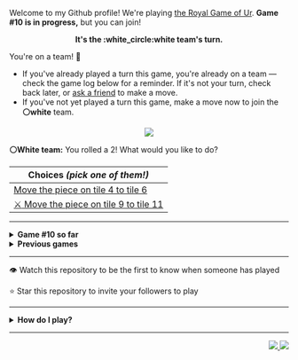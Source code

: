 Welcome to my Github profile!
We're playing
[the Royal Game of Ur](https://en.wikipedia.org/wiki/Royal_Game_of_Ur).
**Game #10 is in progress,** but you can join!

<p align="center">
  <b>It's the
  :white_circle:white
  team's turn.</b>
</p>

You're on a team! :wave:

* If you've already played a turn this game, you're already on a team
  &mdash; check the game log below for a reminder. If it's not your turn,
  check back later, or [ask a
  friend](https://twitter.com/share?text=I'm+playing+The+Royal+Game+of+Ur+on+a+GitHub+profile.+Take+your+turn+at+https://github.com/rossjrw/rossjrw+%23RoyalGameOfUr+%23github) to make a move.
* If you've not yet played a turn this game, make a move now to join the
  **:white_circle:white** team.

<p align="center"><img src="https://raw.githubusercontent.com/rossjrw/rossjrw/play/games/current/board.1612.svg"></p>

  **:white_circle:White team:**
  You rolled a 2!
What would you like to do?

| Choices *(pick one of them!)* |
| --- |
  | [    Move the piece on tile 4 to tile 6](https://github.com/rossjrw/rossjrw/issues/new?title=ur-move-2%404-0&amp;body=Press+Submit%21+You+don%27t+need+to+edit+this+text+or+do+anything+else.%0D%0A%0D%0ABe+aware+that+your+move+can+take+a+minute+or+two+to+process.) |
  | [ :crossed_swords:   Move the piece on tile 9 to tile 11](https://github.com/rossjrw/rossjrw/issues/new?title=ur-move-2%409-0&amp;body=Press+Submit%21+You+don%27t+need+to+edit+this+text+or+do+anything+else.%0D%0A%0D%0ABe+aware+that+your+move+can+take+a+minute+or+two+to+process.) |

-----

<details>
<summary><b>Game #10 so far</b></summary>

## Who's on each team?

<table>
    <thead>
      <tr><th colspan=2>Players in this game</th></tr>
    </thead>
    <tbody>
      <tr>
        <td align="right"><b>Black team</b> :black_circle:</td>
        <td>:white_circle: <b> White team</b></td>
      </tr>
      <tr align="center">
        <td><b><a href="https://github.com/adoreblvnk">@adoreblvnk</a></b> (5)<br><b><a href="https://github.com/srThibaultP">@srThibaultP</a></b> (4)<br><b><a href="https://github.com/roryclaasen">@roryclaasen</a></b> (2)<br><b><a href="https://github.com/Vleezy">@Vleezy</a></b> (2)<br><b><a href="https://github.com/VikashPR">@VikashPR</a></b> (1)<br><b><a href="https://github.com/rossjrw">@rossjrw</a></b> (1)<br><b><a href="https://github.com/Hans5958">@Hans5958</a></b> (1)<br><b><a href="https://github.com/Sam948-byte">@Sam948-byte</a></b> (1)<br><b><a href="https://github.com/Kharoontes">@Kharoontes</a></b> (1)<br><b><a href="https://github.com/torcoste">@torcoste</a></b> (1)<br><b><a href="https://github.com/Qiamast">@Qiamast</a></b> (1)<br><b><a href="https://github.com/gavinmasese">@gavinmasese</a></b> (1)<br><b><a href="https://github.com/camicelinski">@camicelinski</a></b> (1)<br><b><a href="https://github.com/arneja-arnav">@arneja-arnav</a></b> (1)<br><b><a href="https://github.com/TheramReddy">@TheramReddy</a></b> (1)<br><b><a href="https://github.com/danielchandg">@danielchandg</a></b> (1)<br><b><a href="https://github.com/Saumay">@Saumay</a></b> (1)<br><b><a href="https://github.com/tobias-wilfert">@tobias-wilfert</a></b> (1)<br><b><a href="https://github.com/Samoz93">@Samoz93</a></b> (1)<br><b><a href="https://github.com/beckerrobin">@beckerrobin</a></b> (1)<br><b><a href="https://github.com/joaotd">@joaotd</a></b> (1)<br><b><a href="https://github.com/tovVAar">@tovVAar</a></b> (1)<br><b><a href="https://github.com/Mangor1no">@Mangor1no</a></b> (1)<br><b><a href="https://github.com/Hrushal-Nikhare">@Hrushal-Nikhare</a></b> (1)<br><b><a href="https://github.com/onz3">@onz3</a></b> (1)</td>
        <td><b><a href="https://github.com/handyaputra">@handyaputra</a></b> (4)<br><b><a href="https://github.com/shpatrickguo">@shpatrickguo</a></b> (3)<br><b><a href="https://github.com/alexchunlin">@alexchunlin</a></b> (3)<br><b><a href="https://github.com/MathieuIko">@MathieuIko</a></b> (2)<br><b><a href="https://github.com/GabrielTheophilo">@GabrielTheophilo</a></b> (1)<br><b><a href="https://github.com/AquariusDue">@AquariusDue</a></b> (1)<br><b><a href="https://github.com/ShahriarKh">@ShahriarKh</a></b> (1)<br><b><a href="https://github.com/NerwenElensar">@NerwenElensar</a></b> (1)<br><b><a href="https://github.com/akhilvreddy">@akhilvreddy</a></b> (1)<br><b><a href="https://github.com/Eive1Me">@Eive1Me</a></b> (1)<br><b><a href="https://github.com/BartvanMaarschalkerweerd">@BartvanMaarschalkerweerd</a></b> (1)<br><b><a href="https://github.com/Yassin-Askar">@Yassin-Askar</a></b> (1)<br><b><a href="https://github.com/HENRYMARTIN5">@HENRYMARTIN5</a></b> (1)<br><b><a href="https://github.com/BolaGhaly">@BolaGhaly</a></b> (1)<br><b><a href="https://github.com/Luigibei">@Luigibei</a></b> (1)<br><b><a href="https://github.com/BlimblimCFT">@BlimblimCFT</a></b> (1)<br><b><a href="https://github.com/garraev">@garraev</a></b> (1)<br><b><a href="https://github.com/mmoizulhaq">@mmoizulhaq</a></b> (1)<br><b><a href="https://github.com/mirandapardo">@mirandapardo</a></b> (1)<br><b><a href="https://github.com/utkarsh-1905">@utkarsh-1905</a></b> (1)<br><b><a href="https://github.com/Buashei">@Buashei</a></b> (1)<br><b><a href="https://github.com/seyfer">@seyfer</a></b> (1)<br><b><a href="https://github.com/thetbw">@thetbw</a></b> (1)<br><b><a href="https://github.com/crimsonshade">@crimsonshade</a></b> (1)<br><b><a href="https://github.com/guru2050">@guru2050</a></b> (1)</td>
      </tr>
    </tbody>
  </table>

## What's happened so far?

| Time | Turn | Event | Issue | Board |
| :---: | :---: | :--- | :---: | :---: |
  | 15th May 2022 17:19 | **0** | :black_circle: **[@VikashPR](https://github.com/VikashPR)** started a new game | [#1535](https://github.com/rossjrw/rossjrw/issues/1535) | [link](https://raw.githubusercontent.com/rossjrw/rossjrw/42d2e43d2de4439570af774350c7cc3f1d2c4007/games/current/board.1535.svg) |
  | 15th May 2022 21:15 | **1** | :black_circle: **[@rossjrw](https://github.com/rossjrw)** moved a black piece onto the board to position 2    | [#1536](https://github.com/rossjrw/rossjrw/issues/1536) | [link](https://raw.githubusercontent.com/rossjrw/rossjrw/274036f19c57f52be222f46a5ed3cb985f703430/games/current/board.1536.svg) |
  | 15th May 2022 23:54 | **2** | :white_circle: **[@GabrielTheophilo](https://github.com/GabrielTheophilo)** moved a white piece onto the board to position 2    | [#1538](https://github.com/rossjrw/rossjrw/issues/1538) | [link](https://raw.githubusercontent.com/rossjrw/rossjrw/b3022fb39b738640ec603248a5611e9293d72b5b/games/current/board.1538.svg) |
  | 16th May 2022 12:01 | **3** | :black_circle: **[@roryclaasen](https://github.com/roryclaasen)** moved a black piece from position 2 to position 4  — claimed a rosette :rosette:  | [#1539](https://github.com/rossjrw/rossjrw/issues/1539) | [link](https://raw.githubusercontent.com/rossjrw/rossjrw/947af82b5b47f51b3c148a84b97672b37b5375cc/games/current/board.1539.svg) |
  | 16th May 2022 12:02 | **4** | :black_circle: **[@roryclaasen](https://github.com/roryclaasen)** moved a black piece onto the board to position 1    | [#1540](https://github.com/rossjrw/rossjrw/issues/1540) | [link](https://raw.githubusercontent.com/rossjrw/rossjrw/452eddf6be9c4be4a6be91cf24192d764486cb27/games/current/board.1540.svg) |
  | 17th May 2022 11:03 | **5** | :white_circle: **[@MathieuIko](https://github.com/MathieuIko)** moved a white piece from position 2 to position 4  — claimed a rosette :rosette:  | [#1541](https://github.com/rossjrw/rossjrw/issues/1541) | [link](https://raw.githubusercontent.com/rossjrw/rossjrw/b32cd75295ad06e821538eb4dde46360b6b8cc9c/games/current/board.1541.svg) |
  | 17th May 2022 11:07 | **6** | :white_circle: **[@MathieuIko](https://github.com/MathieuIko)** moved a white piece onto the board to position 3    | [#1542](https://github.com/rossjrw/rossjrw/issues/1542) | [link](https://raw.githubusercontent.com/rossjrw/rossjrw/bb781b81ac8f71f204254a3690291f0dec4a09a7/games/current/board.1542.svg) |
  | 17th May 2022 13:49 | **7** | :black_circle: **[@Hans5958](https://github.com/Hans5958)** moved a black piece onto the board to position 2    | [#1543](https://github.com/rossjrw/rossjrw/issues/1543) | [link](https://raw.githubusercontent.com/rossjrw/rossjrw/9f6e608acc3d151ebda25c56af386c168b0b034a/games/current/board.1543.svg) |
  | 19th May 2022 07:30 | **8** | :white_circle: **[@AquariusDue](https://github.com/AquariusDue)** moved a white piece from position 4 to position 8  — claimed a rosette :rosette:  | [#1544](https://github.com/rossjrw/rossjrw/issues/1544) | [link](https://raw.githubusercontent.com/rossjrw/rossjrw/29613806d94a173cf50518825b284531f429ac11/games/current/board.1544.svg) |
  | 19th May 2022 10:56 | **9** | :white_circle: **[@ShahriarKh](https://github.com/ShahriarKh)** moved a white piece from position 8 to position 10    | [#1545](https://github.com/rossjrw/rossjrw/issues/1545) | [link](https://raw.githubusercontent.com/rossjrw/rossjrw/5aa4c0a695d449ea8e0ccb9c7cec824a0bee1f5a/games/current/board.1545.svg) |
  | 19th May 2022 17:59 | **10** | :black_circle: **[@Sam948-byte](https://github.com/Sam948-byte)** moved a black piece onto the board to position 3    | [#1546](https://github.com/rossjrw/rossjrw/issues/1546) | [link](https://raw.githubusercontent.com/rossjrw/rossjrw/8f28eccdc8df2f4faf675f5a26df5dd976f732a4/games/current/board.1546.svg) |
  | 20th May 2022 23:11 | **11** | :white_circle: **[@shpatrickguo](https://github.com/shpatrickguo)** moved a white piece onto the board to position 2    | [#1547](https://github.com/rossjrw/rossjrw/issues/1547) | [link](https://raw.githubusercontent.com/rossjrw/rossjrw/810df3e45d1ee7be8f1621eed2bf7c0e77f78afe/games/current/board.1547.svg) |
  | 21st May 2022 11:31 | **12** | :black_circle: **[@adoreblvnk](https://github.com/adoreblvnk)** moved a black piece from position 2 to position 5    | [#1548](https://github.com/rossjrw/rossjrw/issues/1548) | [link](https://raw.githubusercontent.com/rossjrw/rossjrw/15e84a3f45b034a3daabc59dfe660d40cb8f588c/games/current/board.1548.svg) |
  | 21st May 2022 11:47 | **13** | :white_circle: **[@NerwenElensar](https://github.com/NerwenElensar)** moved a white piece from position 10 to position 12    | [#1549](https://github.com/rossjrw/rossjrw/issues/1549) | [link](https://raw.githubusercontent.com/rossjrw/rossjrw/74511e3a2e832cf7625e7c8cb5d91ff0cd23ede2/games/current/board.1549.svg) |
  | 21st May 2022 18:15 | **14** | :black_circle: **[@Kharoontes](https://github.com/Kharoontes)** moved a black piece from position 4 to position 6    | [#1550](https://github.com/rossjrw/rossjrw/issues/1550) | [link](https://raw.githubusercontent.com/rossjrw/rossjrw/5f81d0f07e4dcd41a2adfbf512cd7d18cdc9621b/games/current/board.1550.svg) |
  | 22nd May 2022 19:58 | **15** | :white_circle: **[@akhilvreddy](https://github.com/akhilvreddy)** moved a white piece from position 2 to position 4  — claimed a rosette :rosette:  | [#1552](https://github.com/rossjrw/rossjrw/issues/1552) | [link](https://raw.githubusercontent.com/rossjrw/rossjrw/15a210996e663809f2c6213eafbefc7655d4d68e/games/current/board.1552.svg) |
  | 27th May 2022 16:56 | **16** | :white_circle: **[@Eive1Me](https://github.com/Eive1Me)** moved a white piece from position 12 to position 13    | [#1555](https://github.com/rossjrw/rossjrw/issues/1555) | [link](https://raw.githubusercontent.com/rossjrw/rossjrw/55ceaf2662ec497fd0eb17d1997a64e05251ecda/games/current/board.1555.svg) |
  | 28th May 2022 06:32 | **17** | :black_circle: **[@adoreblvnk](https://github.com/adoreblvnk)** moved a black piece from position 3 to position 4  — claimed a rosette :rosette:  | [#1556](https://github.com/rossjrw/rossjrw/issues/1556) | [link](https://raw.githubusercontent.com/rossjrw/rossjrw/869ce82caefbd3dca0f1676ab950b99daccc2102/games/current/board.1556.svg) |
  | 30th May 2022 02:43 | **18** | :black_circle: **[@Vleezy](https://github.com/Vleezy)** moved a black piece from position 1 to position 2    | [#1557](https://github.com/rossjrw/rossjrw/issues/1557) | [link](https://raw.githubusercontent.com/rossjrw/rossjrw/3a8612f91d1c28dba3aae7788fe03a424d414ed2/games/current/board.1557.svg) |
  | 30th May 2022 10:52 | **19** | :white_circle: **[@shpatrickguo](https://github.com/shpatrickguo)** moved a white piece from position 4 to position 5 — captured a black piece :crossed_swords:   | [#1559](https://github.com/rossjrw/rossjrw/issues/1559) | [link](https://raw.githubusercontent.com/rossjrw/rossjrw/666997b89560ae43145a7e3adf58d70da219a9e1/games/current/board.1559.svg) |
  | 30th May 2022 22:51 | **20** | :black_circle: **[@Vleezy](https://github.com/Vleezy)** moved a black piece from position 4 to position 8  — claimed a rosette :rosette:  | [#1560](https://github.com/rossjrw/rossjrw/issues/1560) | [link](https://raw.githubusercontent.com/rossjrw/rossjrw/5f0189be003b1230c6c3a5d89ed16a8c7f8e5ff0/games/current/board.1560.svg) |
  | 31st May 2022 10:11 | **21** | :black_circle: **[@adoreblvnk](https://github.com/adoreblvnk)** moved a black piece from position 6 to position 9    | [#1561](https://github.com/rossjrw/rossjrw/issues/1561) | [link](https://raw.githubusercontent.com/rossjrw/rossjrw/afd76995e005a44d3509cfa5168c7cd128ac1e13/games/current/board.1561.svg) |
  | 31st May 2022 17:18 | **22** | :white_circle: **[@shpatrickguo](https://github.com/shpatrickguo)** moved a white piece from position 5 to position 6    | [#1562](https://github.com/rossjrw/rossjrw/issues/1562) | [link](https://raw.githubusercontent.com/rossjrw/rossjrw/febb72181e8d07c91257c0d6d0429b7c886ebe65/games/current/board.1562.svg) |
  | 1st Jun 2022 02:36 | **23** | :black_circle: **[@adoreblvnk](https://github.com/adoreblvnk)** moved a black piece from position 8 to position 10    | [#1563](https://github.com/rossjrw/rossjrw/issues/1563) | [link](https://raw.githubusercontent.com/rossjrw/rossjrw/097e37a85431ca433a3221cd3091cb81ae045d12/games/current/board.1563.svg) |
  | 1st Jun 2022 17:47 | **24** | :white_circle: **[@alexchunlin](https://github.com/alexchunlin)** moved a white piece from position 6 to position 8  — claimed a rosette :rosette:  | [#1564](https://github.com/rossjrw/rossjrw/issues/1564) | [link](https://raw.githubusercontent.com/rossjrw/rossjrw/513aae3f2ab5d6b4286ba3ad50b0d76b543ab6de/games/current/board.1564.svg) |
  | 1st Jun 2022 17:49 | **25** | :white_circle: **[@alexchunlin](https://github.com/alexchunlin)** moved a white piece onto the board to position 4  — claimed a rosette :rosette:  | [#1565](https://github.com/rossjrw/rossjrw/issues/1565) | [link](https://raw.githubusercontent.com/rossjrw/rossjrw/1b75e09521d75302601c53088198a74fa0ef0323/games/current/board.1565.svg) |
  | 1st Jun 2022 17:49 | **26** | :white_circle: **[@alexchunlin](https://github.com/alexchunlin)** moved a white piece from position 4 to position 7    | [#1566](https://github.com/rossjrw/rossjrw/issues/1566) | [link](https://raw.githubusercontent.com/rossjrw/rossjrw/a0feac344e4f0746abcbfac8ca22c7ba92bbff6a/games/current/board.1566.svg) |
  | 2nd Jun 2022 10:14 | **27** | :black_circle: **[@srThibaultP](https://github.com/srThibaultP)** moved a black piece onto the board to position 3    | [#1567](https://github.com/rossjrw/rossjrw/issues/1567) | [link](https://raw.githubusercontent.com/rossjrw/rossjrw/c5b328d33a099009ff83f671f8effc271ec466fb/games/current/board.1567.svg) |
  | 4th Jun 2022 17:48 | **28** | :white_circle: **[@BartvanMaarschalkerweerd](https://github.com/BartvanMaarschalkerweerd)** moved a white piece from position 7 to position 9 — captured a black piece :crossed_swords:   | [#1568](https://github.com/rossjrw/rossjrw/issues/1568) | [link](https://raw.githubusercontent.com/rossjrw/rossjrw/5d3ebae4d7e5d9e82ae6137cec05c3727ab2c40d/games/current/board.1568.svg) |
  | 5th Jun 2022 07:26 | **29** | :black_circle: **[@adoreblvnk](https://github.com/adoreblvnk)** moved a black piece from position 3 to position 4  — claimed a rosette :rosette:  | [#1569](https://github.com/rossjrw/rossjrw/issues/1569) | [link](https://raw.githubusercontent.com/rossjrw/rossjrw/36349767bccb4de138a5b969753189516d30298b/games/current/board.1569.svg) |
  | 6th Jun 2022 10:39 | **30** | :black_circle: **[@torcoste](https://github.com/torcoste)** moved a black piece from position 4 to position 6    | [#1570](https://github.com/rossjrw/rossjrw/issues/1570) | [link](https://raw.githubusercontent.com/rossjrw/rossjrw/3501d331f283a202535ae767ffc48cdaebe2d34f/games/current/board.1570.svg) |
  | 9th Jun 2022 06:32 | **31** | :white_circle: **[@Yassin-Askar](https://github.com/Yassin-Askar)** moved a white piece from position 8 to position 12    | [#1571](https://github.com/rossjrw/rossjrw/issues/1571) | [link](https://raw.githubusercontent.com/rossjrw/rossjrw/d250cf886ff6cbc37bc015d7b1272ddc59baf3a7/games/current/board.1571.svg) |
  | 10th Jun 2022 08:07 | **32** | :black_circle: **[@srThibaultP](https://github.com/srThibaultP)** moved a black piece from position 10 to position 12 — captured a white piece :crossed_swords:   | [#1572](https://github.com/rossjrw/rossjrw/issues/1572) | [link](https://raw.githubusercontent.com/rossjrw/rossjrw/858d587834ea11a3874b4343d3eb1ecf19345d31/games/current/board.1572.svg) |
  | 13th Jun 2022 07:25 | **33** | :white_circle: **[@handyaputra](https://github.com/handyaputra)** moved a white piece from position 9 to position 12 — captured a black piece :crossed_swords:   | [#1573](https://github.com/rossjrw/rossjrw/issues/1573) | [link](https://raw.githubusercontent.com/rossjrw/rossjrw/5debfdbf29bf01145495406a518b5c448998615d/games/current/board.1573.svg) |
  | 13th Jun 2022 07:38 | **34** | :black_circle: **[@Qiamast](https://github.com/Qiamast)** moved a black piece from position 6 to position 8  — claimed a rosette :rosette:  | [#1574](https://github.com/rossjrw/rossjrw/issues/1574) | [link](https://raw.githubusercontent.com/rossjrw/rossjrw/64930e9213e5330d2e929059be39107befd10aed/games/current/board.1574.svg) |
  | 14th Jun 2022 12:22 | **35** | :black_circle: **[@gavinmasese](https://github.com/gavinmasese)** moved a black piece onto the board to position 3    | [#1575](https://github.com/rossjrw/rossjrw/issues/1575) | [link](https://raw.githubusercontent.com/rossjrw/rossjrw/325f261c02b89b02b91b1670e392ec00716565ba/games/current/board.1575.svg) |
  | 15th Jun 2022 03:10 | **36** | :white_circle: **[@handyaputra](https://github.com/handyaputra)** moved a white piece from position 3 to position 4  — claimed a rosette :rosette:  | [#1576](https://github.com/rossjrw/rossjrw/issues/1576) | [link](https://raw.githubusercontent.com/rossjrw/rossjrw/8292c3066ffe29460006d24df74949723a410a18/games/current/board.1576.svg) |
  | 15th Jun 2022 03:11 | **37** | :white_circle: **[@handyaputra](https://github.com/handyaputra)** moved a white piece from position 13 to position 14  — claimed a rosette :rosette:  | [#1577](https://github.com/rossjrw/rossjrw/issues/1577) | [link](https://raw.githubusercontent.com/rossjrw/rossjrw/41c796fe35fa4d3976dc341bd17a112baa9fca33/games/current/board.1577.svg) |
  | 15th Jun 2022 03:11 | **38** | :white_circle: **[@handyaputra](https://github.com/handyaputra)** ascended a white piece from position 14 :rocket:    | [#1578](https://github.com/rossjrw/rossjrw/issues/1578) | [link](https://raw.githubusercontent.com/rossjrw/rossjrw/6ddea4796749831613fd27b46797c63a2bc15860/games/current/board.1578.svg) |
  | 16th Jun 2022 19:07 | **39** | :black_circle: **[@srThibaultP](https://github.com/srThibaultP)** moved a black piece from position 8 to position 11    | [#1579](https://github.com/rossjrw/rossjrw/issues/1579) | [link](https://raw.githubusercontent.com/rossjrw/rossjrw/f519d2995f318a91d50803627ed884d74f6665b8/games/current/board.1579.svg) |
  | 16th Jun 2022 19:24 | **40** | :white_circle: **[@HENRYMARTIN5](https://github.com/HENRYMARTIN5)** moved a white piece from position 4 to position 6    | [#1580](https://github.com/rossjrw/rossjrw/issues/1580) | [link](https://raw.githubusercontent.com/rossjrw/rossjrw/d5a08f04f527457bcf4da2d44df05a798823b689/games/current/board.1580.svg) |
  | 2nd Jul 2022 13:47 | **41** | :black_circle: **[@camicelinski](https://github.com/camicelinski)** moved a black piece from position 11 to position 12 — captured a white piece :crossed_swords:   | [#1581](https://github.com/rossjrw/rossjrw/issues/1581) | [link](https://raw.githubusercontent.com/rossjrw/rossjrw/5729fa1132d914980d7913f5ef7e6149725d24e4/games/current/board.1581.svg) |
  | 3rd Jul 2022 05:25 | **42** | :white_circle: **[@BolaGhaly](https://github.com/BolaGhaly)** moved a white piece from position 6 to position 8  — claimed a rosette :rosette:  | [#1582](https://github.com/rossjrw/rossjrw/issues/1582) | [link](https://raw.githubusercontent.com/rossjrw/rossjrw/5789a8b84d033e692224406ddb1760a6d8764c31/games/current/board.1582.svg) |
  | 5th Jul 2022 04:28 | **43** | :white_circle: **[@Luigibei](https://github.com/Luigibei)** moved a white piece from position 8 to position 11    | [#1584](https://github.com/rossjrw/rossjrw/issues/1584) | [link](https://raw.githubusercontent.com/rossjrw/rossjrw/a2a1369b8df11994adf94c11f3c63802c2f43db8/games/current/board.1584.svg) |
  | 10th Jul 2022 06:03 | **44** | :black_circle: **[@arneja-arnav](https://github.com/arneja-arnav)** moved a black piece onto the board to position 4  — claimed a rosette :rosette:  | [#1585](https://github.com/rossjrw/rossjrw/issues/1585) | [link](https://raw.githubusercontent.com/rossjrw/rossjrw/2dd0e5eb94b5e7ae668d218bfe58ac59bb2c42bf/games/current/board.1585.svg) |
  | 17th Jul 2022 08:26 | **45** | :black_circle: **[@srThibaultP](https://github.com/srThibaultP)** moved a black piece from position 12 to position 14  — claimed a rosette :rosette:  | [#1586](https://github.com/rossjrw/rossjrw/issues/1586) | [link](https://raw.githubusercontent.com/rossjrw/rossjrw/c2d4099e49ea64e13df348fff3ac1124ca5a4e82/games/current/board.1586.svg) |
  | 17th Jul 2022 09:07 | **46** | :black_circle: **[@TheramReddy](https://github.com/TheramReddy)** moved a black piece from position 3 to position 5    | [#1587](https://github.com/rossjrw/rossjrw/issues/1587) |  |
  | 17th Jul 2022 18:28 | **47** | :white_circle: **[@BlimblimCFT](https://github.com/BlimblimCFT)** ascended a white piece from position 11 :rocket:    | [#1588](https://github.com/rossjrw/rossjrw/issues/1588) |  |
  | 17th Jul 2022 18:28 | **48** | :black_circle:  The black team rolled a 0 and their turn was automatically passed | [#1588](https://github.com/rossjrw/rossjrw/issues/1588) | [link](https://raw.githubusercontent.com/rossjrw/rossjrw/f8b99aa340bd303bb09f8b26d79a5535d58b3345/games/current/board.1588.svg) |
  | 17th Jul 2022 18:28 | **49** | :white_circle:  The white team rolled a 0 and their turn was automatically passed | [#1588](https://github.com/rossjrw/rossjrw/issues/1588) | [link](https://raw.githubusercontent.com/rossjrw/rossjrw/36f5c9edfc719f2c533862ea6c2aea9835c3f2c5/games/current/board.1588.svg) |
  | 19th Jul 2022 17:52 | **50** | :black_circle: **[@danielchandg](https://github.com/danielchandg)** moved a black piece from position 4 to position 8  — claimed a rosette :rosette:  | [#1589](https://github.com/rossjrw/rossjrw/issues/1589) |  |
  | 23rd Jul 2022 08:52 | **51** | :black_circle: **[@Saumay](https://github.com/Saumay)** moved a black piece onto the board to position 4  — claimed a rosette :rosette:  | [#1590](https://github.com/rossjrw/rossjrw/issues/1590) | [link](https://raw.githubusercontent.com/rossjrw/rossjrw/d85cc8656f726f3cad03c8ca889f12abc53f02c6/games/current/board.1590.svg) |
  | 23rd Jul 2022 08:52 | **52** | :black_circle:  The black team rolled a 0 and their turn was automatically passed | [#1590](https://github.com/rossjrw/rossjrw/issues/1590) | [link](https://raw.githubusercontent.com/rossjrw/rossjrw/9e10499656b7193a9851671c74aa90a14b6b3ccb/games/current/board.1590.svg) |
  | 27th Jul 2022 10:20 | **53** | :white_circle: **[@garraev](https://github.com/garraev)** moved a white piece onto the board to position 2    | [#1592](https://github.com/rossjrw/rossjrw/issues/1592) | [link](https://raw.githubusercontent.com/rossjrw/rossjrw/a5bcc6f8bdf76f086e0ca3986c3fb40492d5b062/games/current/board.1592.svg) |
  | 27th Jul 2022 13:44 | **54** | :black_circle: **[@tobias-wilfert](https://github.com/tobias-wilfert)** moved a black piece from position 5 to position 7    | [#1593](https://github.com/rossjrw/rossjrw/issues/1593) | [link](https://raw.githubusercontent.com/rossjrw/rossjrw/156be372c6192d34dbe5d79554409bed63c4a670/games/current/board.1593.svg) |
  | 2nd Aug 2022 09:39 | **55** | :white_circle: **[@mmoizulhaq](https://github.com/mmoizulhaq)** moved a white piece onto the board to position 3    | [#1594](https://github.com/rossjrw/rossjrw/issues/1594) | [link](https://raw.githubusercontent.com/rossjrw/rossjrw/ea6791b764917ae61d267ff415253424a103659f/games/current/board.1594.svg) |
  | 3rd Aug 2022 14:31 | **56** | :black_circle: **[@Samoz93](https://github.com/Samoz93)** moved a black piece onto the board to position 1    | [#1596](https://github.com/rossjrw/rossjrw/issues/1596) | [link](https://raw.githubusercontent.com/rossjrw/rossjrw/61090a7a8c51dbf81a150d23a4107e5e2bac4864/games/current/board.1596.svg) |
  | 3rd Aug 2022 19:55 | **57** | :white_circle: **[@mirandapardo](https://github.com/mirandapardo)** moved a white piece from position 3 to position 5    | [#1597](https://github.com/rossjrw/rossjrw/issues/1597) | [link](https://raw.githubusercontent.com/rossjrw/rossjrw/d35a908f6c6bfa4a8362644d3e57aeaf64549c5b/games/current/board.1597.svg) |
  | 23rd Aug 2022 12:02 | **58** | :black_circle: **[@beckerrobin](https://github.com/beckerrobin)** moved a black piece from position 7 to position 10    | [#1599](https://github.com/rossjrw/rossjrw/issues/1599) | [link](https://raw.githubusercontent.com/rossjrw/rossjrw/051a5595086450ee92e565205f5cf96fcd5cc57a/games/current/board.1599.svg) |
  | 23rd Aug 2022 17:24 | **59** | :white_circle: **[@utkarsh-1905](https://github.com/utkarsh-1905)** moved a white piece onto the board to position 4  — claimed a rosette :rosette:  | [#1600](https://github.com/rossjrw/rossjrw/issues/1600) | [link](https://raw.githubusercontent.com/rossjrw/rossjrw/7d7c3ba32c622321962c70b481c219a8c888d782/games/current/board.1600.svg) |
  | 24th Aug 2022 10:39 | **60** | :white_circle: **[@Buashei](https://github.com/Buashei)** moved a white piece from position 5 to position 6    | [#1601](https://github.com/rossjrw/rossjrw/issues/1601) | [link](https://raw.githubusercontent.com/rossjrw/rossjrw/c6beda908d2d97692a747c36dc3b0843f12f6953/games/current/board.1601.svg) |
  | 24th Aug 2022 11:10 | **61** | :black_circle: **[@joaotd](https://github.com/joaotd)** moved a black piece from position 1 to position 3    | [#1603](https://github.com/rossjrw/rossjrw/issues/1603) | [link](https://raw.githubusercontent.com/rossjrw/rossjrw/fa7773e97dd3c4a2d77289f6ff64736b34677f98/games/current/board.1603.svg) |
  | 24th Aug 2022 12:32 | **62** | :white_circle: **[@seyfer](https://github.com/seyfer)** moved a white piece from position 6 to position 9    | [#1604](https://github.com/rossjrw/rossjrw/issues/1604) | [link](https://raw.githubusercontent.com/rossjrw/rossjrw/eaddd188de2556f6851f9f0b5b68328114f5e88f/games/current/board.1604.svg) |
  | 24th Aug 2022 20:26 | **63** | :black_circle: **[@tovVAar](https://github.com/tovVAar)** moved a black piece from position 4 to position 5    | [#1605](https://github.com/rossjrw/rossjrw/issues/1605) | [link](https://raw.githubusercontent.com/rossjrw/rossjrw/f5b4be72a1fd344ff18c1da63229e4f5770611af/games/current/board.1605.svg) |
  | 25th Aug 2022 02:22 | **64** | :white_circle: **[@thetbw](https://github.com/thetbw)** moved a white piece onto the board to position 1    | [#1606](https://github.com/rossjrw/rossjrw/issues/1606) | [link](https://raw.githubusercontent.com/rossjrw/rossjrw/16158c80831020db7417a0c23bec69ce5907de8d/games/current/board.1606.svg) |
  | 25th Aug 2022 03:52 | **65** | :black_circle: **[@Mangor1no](https://github.com/Mangor1no)** moved a black piece from position 10 to position 11    | [#1607](https://github.com/rossjrw/rossjrw/issues/1607) | [link](https://raw.githubusercontent.com/rossjrw/rossjrw/9258b17038e4648da7a07393feda9406470f3d99/games/current/board.1607.svg) |
  | 27th Aug 2022 08:47 | **66** | :white_circle: **[@crimsonshade](https://github.com/crimsonshade)** moved a white piece from position 2 to position 5 — captured a black piece :crossed_swords:   | [#1608](https://github.com/rossjrw/rossjrw/issues/1608) | [link](https://raw.githubusercontent.com/rossjrw/rossjrw/d2bd921dd56c917960684e46a47bdf8f316b8f17/games/current/board.1608.svg) |
  | 28th Aug 2022 13:33 | **67** | :black_circle: **[@Hrushal-Nikhare](https://github.com/Hrushal-Nikhare)** moved a black piece from position 3 to position 5 — captured a white piece :crossed_swords:   | [#1609](https://github.com/rossjrw/rossjrw/issues/1609) | [link](https://raw.githubusercontent.com/rossjrw/rossjrw/61fe73163efb838154538b6f509262a6ce41942d/games/current/board.1609.svg) |
  | 30th Aug 2022 00:49 | **68** | :white_circle: **[@guru2050](https://github.com/guru2050)** moved a white piece from position 1 to position 2    | [#1610](https://github.com/rossjrw/rossjrw/issues/1610) | [link](https://raw.githubusercontent.com/rossjrw/rossjrw/7c322a5ad3c7fd89ae21f3860f12eccd1b3a7ae8/games/current/board.1610.svg) |
  | 30th Aug 2022 13:48 | **69** | :black_circle: **[@onz3](https://github.com/onz3)** moved a black piece onto the board to position 3    | [#1612](https://github.com/rossjrw/rossjrw/issues/1612) |  |

</details>

<details>
<summary><b>Previous games</b></summary>

## Previous games

1. A game was started on 30th Jul 2020 by **[@rossjrw](https://github.com/rossjrw)** and ended on 4th Dec 2020. 
   * The :white_circle:white team won. 
   * 64 players played 166 moves across 4 months and 5 days. 
   * The :black_circle:black team captured 9 white pieces and claimed 12 rosettes. 
   * The :white_circle:white team captured 10 black pieces and claimed 18 rosettes. 
   * The MVP of the winning team was **[@1ethanhansen](https://github.com/1ethanhansen)**, who played 48 moves. 
   * The winning move was made by **[@qbtl](https://github.com/qbtl)** ([#269](https://github.com/rossjrw/rossjrw/issues/269)).
1. A game was started on 4th Dec 2020 by **[@1ethanhansen](https://github.com/1ethanhansen)** and ended on 11th Jan 2021. 
   * The :black_circle:black team won. 
   * 27 players played 145 moves across 1 month and 1 week. 
   * The :black_circle:black team captured 7 white pieces and claimed 16 rosettes. 
   * The :white_circle:white team captured 6 black pieces and claimed 14 rosettes. 
   * The MVP of the winning team was **[@shpatrickguo](https://github.com/shpatrickguo)**, who played 26 moves. 
   * The winning move was made by **[@shpatrickguo](https://github.com/shpatrickguo)** ([#424](https://github.com/rossjrw/rossjrw/issues/424)).
1. A game was started on 11th Jan 2021 by **[@BaptisteMartinet](https://github.com/BaptisteMartinet)** and ended on 11th Feb 2021. 
   * The :white_circle:white team won. 
   * 17 players played 118 moves across 1 month and 12 hours. 
   * The :black_circle:black team captured 2 white pieces and claimed 11 rosettes. 
   * The :white_circle:white team captured 8 black pieces and claimed 14 rosettes. 
   * The MVP of the winning team was **[@1ethanhansen](https://github.com/1ethanhansen)**, who played 45 moves. 
   * The winning move was made by **[@1ethanhansen](https://github.com/1ethanhansen)** ([#535](https://github.com/rossjrw/rossjrw/issues/535)).
1. A game was started on 11th Feb 2021 by **[@1ethanhansen](https://github.com/1ethanhansen)** and ended on 5th Mar 2021. 
   * The :white_circle:white team won. 
   * 17 players played 175 moves across 3 weeks and 22 hours. 
   * The :black_circle:black team captured 12 white pieces and claimed 17 rosettes. 
   * The :white_circle:white team captured 13 black pieces and claimed 18 rosettes. 
   * The MVP of the winning team was **[@1ethanhansen](https://github.com/1ethanhansen)**, who played 48 moves. 
   * The winning move was made by **[@1ethanhansen](https://github.com/1ethanhansen)** ([#702](https://github.com/rossjrw/rossjrw/issues/702)).
1. A game was started on 6th Mar 2021 by **[@shpatrickguo](https://github.com/shpatrickguo)** and ended on 10th May 2021. 
   * The :black_circle:black team won. 
   * 42 players played 162 moves across 2 months and 4 days. 
   * The :black_circle:black team captured 12 white pieces and claimed 17 rosettes. 
   * The :white_circle:white team captured 9 black pieces and claimed 19 rosettes. 
   * The MVP of the winning team was **[@shpatrickguo](https://github.com/shpatrickguo)**, who played 22 moves. 
   * The winning move was made by **[@crxssed7](https://github.com/crxssed7)** ([#864](https://github.com/rossjrw/rossjrw/issues/864)).
1. A game was started on 10th May 2021 by **[@HAUDRAUFHAUN](https://github.com/HAUDRAUFHAUN)** and ended on 17th Jul 2021. 
   * The :white_circle:white team won. 
   * 34 players played 167 moves across 2 months and 6 days. 
   * The :black_circle:black team captured 7 white pieces and claimed 14 rosettes. 
   * The :white_circle:white team captured 10 black pieces and claimed 18 rosettes. 
   * The MVP of the winning team was **[@1ethanhansen](https://github.com/1ethanhansen)**, who played 31 moves. 
   * The winning move was made by **[@1ethanhansen](https://github.com/1ethanhansen)** ([#1024](https://github.com/rossjrw/rossjrw/issues/1024)).
1. A game was started on 17th Jul 2021 by **[@1ethanhansen](https://github.com/1ethanhansen)** and ended on 19th Oct 2021. 
   * The :black_circle:black team won. 
   * 48 players played 153 moves across 3 months and 3 days. 
   * The :black_circle:black team captured 6 white pieces and claimed 17 rosettes. 
   * The :white_circle:white team captured 6 black pieces and claimed 15 rosettes. 
   * The MVP of the winning team was **[@PkmnQ](https://github.com/PkmnQ)**, who played 13 moves. 
   * The winning move was made by **[@OmKakatkar](https://github.com/OmKakatkar)** ([#1175](https://github.com/rossjrw/rossjrw/issues/1175)).
1. A game was started on 19th Oct 2021 by **[@OmKakatkar](https://github.com/OmKakatkar)** and ended on 29th Oct 2021. 
   * The :white_circle:white team won. 
   * 13 players played 135 moves across 1 week and 3 days. 
   * The :black_circle:black team captured 5 white pieces and claimed 13 rosettes. 
   * The :white_circle:white team captured 6 black pieces and claimed 15 rosettes. 
   * The MVP of the winning team was **[@Timemaster111](https://github.com/Timemaster111)**, who played 46 moves. 
   * The winning move was made by **[@Timemaster111](https://github.com/Timemaster111)** ([#1342](https://github.com/rossjrw/rossjrw/issues/1342)).
1. A game was started on 29th Oct 2021 by **[@jbmagination](https://github.com/jbmagination)** and ended on 15th May 2022. 
   * The :white_circle:white team won. 
   * 80 players played 187 moves across 6 months and 2 weeks. 
   * The :black_circle:black team captured 11 white pieces and claimed 17 rosettes. 
   * The :white_circle:white team captured 13 black pieces and claimed 19 rosettes. 
   * The MVP of the winning team was **[@nirakon](https://github.com/nirakon)**, who played 18 moves. 
   * The winning move was made by **[@Madflows](https://github.com/Madflows)** ([#1534](https://github.com/rossjrw/rossjrw/issues/1534)).

</details>

-----

:eye: Watch this repository to be the first to know when someone has played

:star: Star this repository to invite your followers to play

-----

<details>
<summary><b>How do I play?</b></summary>

## Rules of the game

It's the **:white_circle:white** team versus the **:black_circle:black**
team.

The first team to **:rocket:ascend** all 7 of their pieces **:crown:wins**.
Your goal is to achieve that, and to block the other team from doing the
same.

_(Learn more about the rules of the Royal Game of Ur at
[RoyalUr.net/learn](https://royalur.net/learn/), or watch [Tom Scott play
against Irving Finkel](https://www.youtube.com/watch?v=WZskjLq040I) in
2017.)_

### Movement

Each turn starts by rolling 4 binary dice, which results in a number from 0
to 4. The current team gets to move one of their pieces by that many tiles.

All 14 pieces start on position 0 (the space just before tile 1).

### :rocket:Ascension

Moving a piece onto position 15 (the imaginary space after tile 14) causes
that piece to leave the board forever. This is **:rocket:ascension**, and
is the goal of the game &mdash; the first team to ascend all 7 of their
pieces wins.

### :crossed_swords:Capturing

You will move your pieces along the tiles from tile 1 to tile 14.

The tiles on your side of the board (tiles 1 through 4, 13, and 14) are
safe &mdash; only your pieces can be there. However, the tiles in the
middle (tiles 5 through 12) are unsafe &mdash; your opponent's pieces can
also be here. If one team's piece lands on the same tile as another team's
piece, the piece that was landed on is **:crossed_swords:captured**! It
goes all the way back to position 0.

### :rosette:Rosettes

If a piece lands on a **:rosette:rosette** (tiles 4, 8, and 14), that team
gets to immediately take another turn.

A piece that is on the rosette on tile 8 *cannot be
**:crossed_swords:captured***. A piece trying to capture it will simply
bounce off onto tile 9.

## How to play

Playing Ur on my GitHub profile is easy. The dice have already been rolled
for you &mdash; all you have to do is decide what to do with them. Anyone
with a GitHub account can play.

Anyone can join either team at any time, but once you're in a team, you're
locked into it until the game ends. You won't be able to play a move when
it's the other team's turn.

The list of links below the board image shows each possible move. Clicking
one of those will take you to a page where you can create an issue in this
repository, where all you have to do is click submit to play your move.

It will take a moment for Github Actions to acknowledge your move, but once
it does, you'll see it react with the 'eyes' emoji (:eyes:). A few seconds
later it will react with the 'rocket' emoji (:rocket:) to let you know that
your move was successful, then leave a comment explaining what happened,
and it'll also make a commit to record your move.

_(If you don't see any of that, then something went wrong. Ping me in your
issue by typing `cc @rossjrw`, and I'll take a look.)_

Note that if your team has no possible moves &mdash; for example by rolling a 0
&mdash; your turn will be automatically skipped. The event log will let you
know if this has happened.

## Behind the scenes

Check out the [`source` branch of this repository](https://github.com/rossjrw/rossjrw/tree/source) for the source
code and a little commentary on the inspiration behind this project.

### Contributing

I welcome bug reports, feature suggestions and pull requests! Just make
sure you ping me in your issue or PR by adding `cc @rossjrw`, as I don't receive notifications for new issues in this repository
(for hopefully obvious reasons).

</details>

-----

<p align="right">
  <a href="https://github.com/rossjrw/rossjrw/actions?query=workflow:build">
    <img src="https://github.com/rossjrw/rossjrw/workflows/build/badge.svg?branch=source"/>
  </a>
  <a href="https://github.com/rossjrw/rossjrw/actions?query=workflow:play">
    <img src="https://github.com/rossjrw/rossjrw/workflows/play/badge.svg?branch=play"/>
  </a>
</p>
